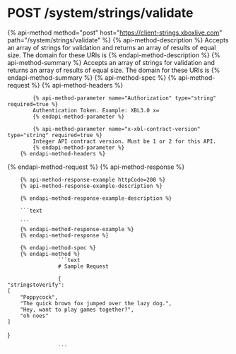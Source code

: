 # POST /system/strings/validate

{% api-method method="post" host="https://client-strings.xboxlive.com" path="/system/strings/validate" %}
        {% api-method-description %}
        Accepts an array of strings for validation and returns an array of results of equal size. The domain for these URIs is 
        {% endapi-method-description %}
        {% api-method-summary %}
        Accepts an array of strings for validation and returns an array of results of equal size. The domain for these URIs is 
        {% endapi-method-summary %}
        {% api-method-spec %}
        {% api-method-request %}
        {% api-method-headers %}
        
            {% api-method-parameter name="Authorization" type="string" required=true %}
            Authentication Token. Example: XBL3.0 x=
            {% endapi-method-parameter %}

            {% api-method-parameter name="x-xbl-contract-version" type="string" required=true %}
            Integer API contract version. Must be 1 or 2 for this API.
            {% endapi-method-parameter %}
        {% endapi-method-headers %}
{% endapi-method-request %}
        {% api-method-response %}
        
        {% api-method-response-example httpCode=200 %}
        {% api-method-response-example-description %}
        
        {% endapi-method-response-example-description %}
        
        ```text
        
        ```
        {% endapi-method-response-example %}
        {% endapi-method-response %}
        
        {% endapi-method-spec %}
        {% endapi-method %}
                    ```text
                    # Sample Request

                    {
    "stringstoVerify":
    [
        "Poppycock",
        "The quick brown fox jumped over the lazy dog.",
        "Hey, want to play games together?",
        "oh noes"
    ]
}
      

                    ```
                    